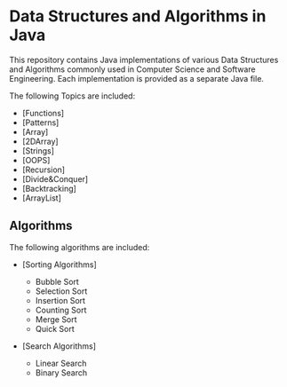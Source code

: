 # Data Structures and Algorithms in Java

This repository contains Java implementations of various Data Structures and
Algorithms commonly used in Computer Science and Software Engineering. Each
implementation is provided as a separate Java file.

The following Topics are included:

- [Functions]
- [Patterns]
- [Array]
- [2DArray]
- [Strings]
- [OOPS]
- [Recursion]
- [Divide&Conquer]
- [Backtracking]
- [ArrayList]

## Algorithms

The following algorithms are included:

- [Sorting Algorithms]

  - Bubble Sort
  - Selection Sort
  - Insertion Sort
  - Counting Sort
  - Merge Sort
  - Quick Sort

- [Search Algorithms]
  - Linear Search
  - Binary Search

